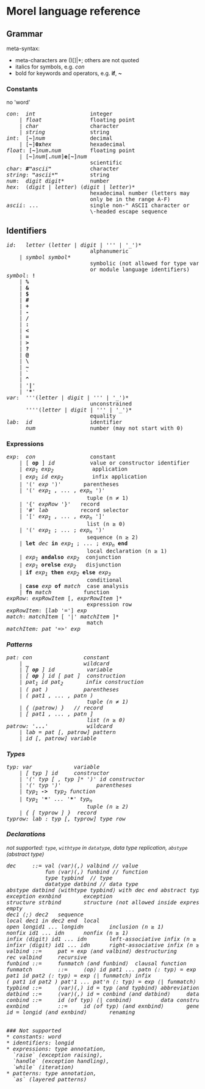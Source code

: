 <!--
{% comment %}
Licensed to Julian Hyde under one or more contributor license
agreements.  See the NOTICE file distributed with this work
for additional information regarding copyright ownership.
Julian Hyde licenses this file to you under the Apache
License, Version 2.0 (the "License"); you may not use this
file except in compliance with the License.  You may obtain a
copy of the License at

http://www.apache.org/licenses/LICENSE-2.0

Unless required by applicable law or agreed to in writing,
software distributed under the License is distributed on an
"AS IS" BASIS, WITHOUT WARRANTIES OR CONDITIONS OF ANY KIND,
either express or implied.  See the License for the specific
language governing permissions and limitations under the
License.
{% endcomment %}
-->

# Morel language reference

## Grammar

meta-syntax:
* meta-characters are ()[]|*; others are not quoted
* italics for symbols, e.g. <i>con</i>
* bold for keywords and operators, e.g. <b>if</b>, <b>~</b>

### Constants

no 'word'

<pre>
<i>con</i>:  <i>int</i>                 integer
    | <i>float</i>               floating point
    | <i>char</i>                character
    | <i>string</i>              string
<i>int</i>:  [<b>~</b>]<i>num</i>              decimal
    | [<b>~</b>]<b>0x</b><i>hex</i>            hexadecimal
<i>float</i>: [<b>~</b>]<i>num</i><b>.</b><i>num</i>         floating point
    | [<b>~</b>]<i>num</i>[<b>.</b><i>num</i>]<b>e</b>[<b>~</b>]<i>num</i>
                          scientific
<i>char</i>: <b>#"</b><i>ascii</i><b>"</b>            character
<i>string</i>: <b>"</b><i>ascii</i>*<b>"</b>          string
<i>num</i>:  <i>digit</i> <i>digit</i>*        number
<i>hex</i>:  (<i>digit</i> | <i>letter</i>) (<i>digit</i> | <i>letter</i>)*
                          hexadecimal number (letters may
                          only be in the range A-F)
<i>ascii</i>: ...                single non-" ASCII character or
                          \-headed escape sequence
</pre>

## Identifiers

<pre>
<i>id</i>:   <i>letter</i> (<i>letter</i> | <i>digit</i> | ''' | '_')*
                          alphanumeric
    | <i>symbol</i> <i>symbol</i>*
                          symbolic (not allowed for type variables
                          or module language identifiers)
<i>symbol</i>: <b>!</b>
    | <b>%</b>
    | <b>&amp;</b>
    | <b>$</b>
    | <b>#</b>
    | <b>+</b>
    | <b>-</b>
    | <b>/</b>
    | <b>:</b>
    | <b>&lt;</b>
    | <b>=</b>
    | <b>&gt;</b>
    | <b>?</b>
    | <b>@</b>
    | <b>\</b>
    | <b>~</b>
    | <b>`</b>
    | <b>^</b>
    | '<b>|</b>'
    | '<b>*</b>'
<i>var</i>:  '''(<i>letter</i> | <i>digit</i> | ''' | '_')*
                          unconstrained
      ''''(<i>letter</i> | <i>digit</i> | ''' | '_'⟩*
                          equality
<i>lab</i>:  <i>id</i>                  identifier
      <i>num</i>                 number (may not start with 0)
</pre>

### Expressions

<pre>
<i>exp</i>:  <i>con</i>                 constant
    | [ <b>op</b> ] <i>id</i>           value or constructor identifier
    | <i>exp<sub>1</sub></i> <i>exp<sub>2</sub></i>            application
    | <i>exp<sub>1</sub></i> <i>id</i> <i>exp<sub>2</sub></i>         infix application
    | '(' <i>exp</i> ')'       parentheses
    | '(' <i>exp<sub>1</sub></i> , ... , <i>exp<sub>n</sub></i> ')'
                         tuple (n &ne; 1)
    | '{' <i>expRow</i> '}'   record
    | '#' <i>lab</i>          record selector
    | '[' <i>exp<sub>1</sub></i> , ... , <i>exp<sub>n</sub></i> ']'
                         list (n &ge; 0)
    | '(' <i>exp<sub>1</sub></i> ; ... ; <i>exp<sub>n</sub></i> ')'
                         sequence (n &ge; 2)
    | <b>let</b> <i>dec</i> <b>in</b> <i>exp<sub>1</sub></i> ; ... ; <i>exp<sub>n</sub></i> <b>end</b>
                         local declaration (n ≥ 1)
    | <i>exp<sub>1</sub></i> <b>andalso</b> <i>exp<sub>2</sub></i>  conjunction
    | <i>exp<sub>1</sub></i> <b>orelse</b> <i>exp<sub>2</sub></i>   disjunction
    | <b>if</b> <i>exp<sub>1</sub></i> <b>then</b> <i>exp<sub>2</sub></i> <b>else</b> <i>exp<sub>3</sub></i>
                         conditional
    | <b>case</b> <i>exp</i> <b>of</b> <i>match</i>  case analysis
    | <b>fn</b> <i>match</i>          function
<i>expRow</i>: <i>expRowItem</i> [, <i>exprRowItem</i> ]*
                         expression row
<i>expRowItem</i>: [<i>lab</i> '='] <i>exp</i>
<i>match</i>: <i>matchItem</i> [ '|' <i>matchItem</i> ]*
                         match
<i>matchItem<i>: <i>pat</i> '=>' <i>exp</i>
</pre>

### Patterns

<pre>
<i>pat</i>: <i>con</i>                constant
    | <b>_</b>                 wildcard
    | [ <b>op</b> ] <i>id</i>          variable
    | [ <b>op</b> ] <i>id</i> [ <i>pat</i> ]  construction
    | <i>pat<sub>1</sub></i> <i>id</i> <i>pat<sub>2</sub></i>       infix construction
    | ( pat )           parentheses
    | ( pat1 , ... , patn )
                         tuple (n &ne; 1)
    | { ⟨patrow⟩ }   // record
    | [ pat1 , ... , patn ]
                         list (n &ge; 0)
<i>patrow<i>: '<b>...</b>'            wildcard
    | <i>lab</i> = <i>pat</i> [, <i>patrow</i>] pattern
    | <i>id</i> [, <i>patrow</i>] variable
</pre>

### Types

<pre>
<i>typ</i>: <i>var</i>             variable
    | [ <i>typ</i> ] <i>id</i>     constructor
    | '(' <i>typ</i> [ , <i>typ</i> ]* ')' <i>id</i> constructor
    | '(' <i>typ</i> ')'           parentheses
    | <i>typ<sub>1</sub></i> <b>-&gt;</b> <i> <i>typ<sub>2</sub></i> function
    | <i>typ<sub>1</sub></i> '<b>*</b>' ... '<b>*</b>' <i>typ<sub>n</sub></i>
                         tuple (n &ge; 2)
    | { [ <i>typrow</i> ] }  record
<i>typrow</i>: <i>lab</i> : <i>typ</i> [, <i>typrow</i>] type row
</pre>

### Declarations

not supported: `type`, `withtype` in `datatype`, data type replication, `abstype` (abstract type)

<pre>
dec     ::= val ⟨var⟩(,) valbind // value
            fun ⟨var⟩(,) funbind // function
            type typbind  // type
            datatype datbind // data type
abstype datbind ⟨withtype typbind⟩ with dec end abstract type
exception exnbind       exception
structure strbind       structure (not allowed inside expressions)
empty
dec1 ⟨;⟩ dec2   sequence
local dec1 in dec2 end  local
open longid1 ... longidn        inclusion (n ≥ 1)
nonfix id1 ... idn      nonfix (n ≥ 1)
infix ⟨digit⟩ id1 ... idn       left-associative infix (n ≥ 1)
infixr ⟨digit⟩ id1 ... idn      right-associative infix (n ≥ 1)
valbind ::=     pat = exp ⟨and valbind⟩ destructuring
rec valbind     recursive
funbind ::=     funmatch ⟨and funbind⟩  clausal function
funmatch        ::=     ⟨op⟩ id pat1 ... patn ⟨: typ⟩ = exp ⟨| funmatch⟩        nonfix (n ≥ 1)
pat1 id pat2 ⟨: typ⟩ = exp ⟨| funmatch⟩ infix
( pat1 id pat2 ) pat'1 ... pat'n ⟨: typ⟩ = exp ⟨| funmatch⟩     infix (n ≥ 0)
typbind ::=     ⟨var⟩(,) id = typ ⟨and typbind⟩ abbreviation
datbind ::=     ⟨var⟩(,) id = conbind ⟨and datbind⟩     data type
conbind ::=     id ⟨of typ⟩ ⟨| conbind⟩         data constructor
exnbind         ::=     id ⟨of typ⟩ ⟨and exnbind⟩       generative
id = longid ⟨and exnbind⟩       renaming


### Not supported
* constants: word
* identifiers: longid
* expressions: type annotation,
  `raise` (exception raising),
  `handle` (exception handling),
  `while` (iteration)
* patterns: type annotation,
  `as` (layered patterns)

